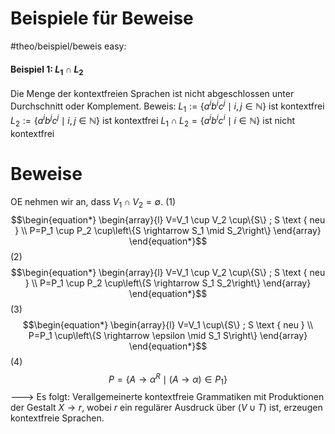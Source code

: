 
# Beispiele für Beweise
#theo/beispiel/beweis 
easy:
#### Beispiel 1: $L_1\cap L_2$
Die Menge der kontextfreien Sprachen ist nicht abgeschlossen unter Durchschnitt oder Komplement.
Beweis:
$L_1:=\left\{a^i b^i c^j \mid i, j \in \mathbb{N}\right\}$ ist kontextfrei
$L_2:=\left\{a^i b^j c^j \mid i, j \in \mathbb{N}\right\}$ ist kontextfrei
$L_1 \cap L_2=\left\{a^i b^i c^i \mid i \in \mathbb{N}\right\}$ ist nicht kontextfrei


# Beweise
OE nehmen wir an, dass $V_1 \cap V_2=\emptyset$.
(1)
$$\begin{equation*}
\begin{array}{l}
V=V_1 \cup V_2 \cup\{S\} ; S \text { neu } \\
P=P_1 \cup P_2 \cup\left\{S \rightarrow S_1 \mid S_2\right\}
\end{array}
\end{equation*}$$
(2)
$$\begin{equation*}
\begin{array}{l}
V=V_1 \cup V_2 \cup\{S\} ; S \text { neu } \\
P=P_1 \cup P_2 \cup\left\{S \rightarrow S_1 S_2\right\}
\end{array}
\end{equation*}$$
(3)
$$\begin{equation*}
\begin{array}{l}
V=V_1 \cup\{S\} ; S \text { neu } \\
P=P_1 \cup\left\{S \rightarrow \epsilon \mid S_1 S\right\}
\end{array}
\end{equation*}$$
(4) $$P=\left\{A \rightarrow \alpha^R \mid(A \rightarrow \alpha) \in P_1\right\}$$
---> Es folgt: Verallgemeinerte kontextfreie Grammatiken mit Produktionen der Gestalt $X \rightarrow r$, wobei $r$ ein regulärer Ausdruck über $(V \cup T)$ ist, erzeugen kontextfreie Sprachen.
